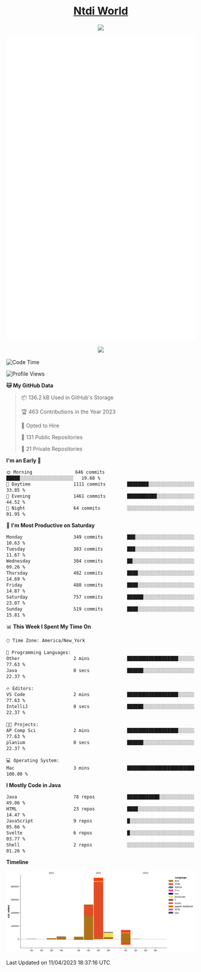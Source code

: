 <h1 align="center"><a href="https://www.ntdi.world">Ntdi World</a></h1>
<p align="center">
  <a href="https://github.com/n-tdi"><img src="https://readme-typing-svg.herokuapp.com?lines=FullStack+Developer;Web+Developer;Open-Source+Enthusiast;Java+Developer;Spigot-API%20Developer;&center=true&width=500&height=50"></a>
</p>

<div align="center">
  <img src="/github-metrics.svg"></img>
  
  <img src="https://komarev.com/ghpvc/?username=n-tdi&color=green"></img>
</div>

<!-- May use later.. idk -->
<!-- <a href="http://www.github.com/n-tdi"><img src="https://github-readme-stats.vercel.app/api?username=n-tdi&show_icons=true&hide=&count_private=true&title_color=0891b2&text_color=ffffff&icon_color=0891b2&bg_color=1c1917&hide_border=true&show_icons=true" alt="n-tdi's GitHub stats" /></a> -->

<!--START_SECTION:waka-->
![Code Time](http://img.shields.io/badge/Code%20Time-235%20hrs%2011%20mins-blue)

![Profile Views](http://img.shields.io/badge/Profile%20Views-3-blue)

**🐱 My GitHub Data** 

> 📦 136.2 kB Used in GitHub's Storage 
 > 
> 🏆 463 Contributions in the Year 2023
 > 
> 💼 Opted to Hire
 > 
> 📜 131 Public Repositories 
 > 
> 🔑 21 Private Repositories 
 > 
**I'm an Early 🐤** 

```text
🌞 Morning                646 commits         █████░░░░░░░░░░░░░░░░░░░░   19.68 % 
🌆 Daytime                1111 commits        ████████░░░░░░░░░░░░░░░░░   33.85 % 
🌃 Evening                1461 commits        ███████████░░░░░░░░░░░░░░   44.52 % 
🌙 Night                  64 commits          ░░░░░░░░░░░░░░░░░░░░░░░░░   01.95 % 
```
📅 **I'm Most Productive on Saturday** 

```text
Monday                   349 commits         ███░░░░░░░░░░░░░░░░░░░░░░   10.63 % 
Tuesday                  383 commits         ███░░░░░░░░░░░░░░░░░░░░░░   11.67 % 
Wednesday                304 commits         ██░░░░░░░░░░░░░░░░░░░░░░░   09.26 % 
Thursday                 482 commits         ████░░░░░░░░░░░░░░░░░░░░░   14.69 % 
Friday                   488 commits         ████░░░░░░░░░░░░░░░░░░░░░   14.87 % 
Saturday                 757 commits         ██████░░░░░░░░░░░░░░░░░░░   23.07 % 
Sunday                   519 commits         ████░░░░░░░░░░░░░░░░░░░░░   15.81 % 
```


📊 **This Week I Spent My Time On** 

```text
🕑︎ Time Zone: America/New_York

💬 Programming Languages: 
Other                    2 mins              ███████████████████░░░░░░   77.63 % 
Java                     0 secs              ██████░░░░░░░░░░░░░░░░░░░   22.37 % 

🔥 Editors: 
VS Code                  2 mins              ███████████████████░░░░░░   77.63 % 
IntelliJ                 0 secs              ██████░░░░░░░░░░░░░░░░░░░   22.37 % 

🐱‍💻 Projects: 
AP Comp Sci              2 mins              ███████████████████░░░░░░   77.63 % 
planium                  0 secs              ██████░░░░░░░░░░░░░░░░░░░   22.37 % 

💻 Operating System: 
Mac                      3 mins              █████████████████████████   100.00 % 
```

**I Mostly Code in Java** 

```text
Java                     78 repos            ████████████░░░░░░░░░░░░░   49.06 % 
HTML                     23 repos            ████░░░░░░░░░░░░░░░░░░░░░   14.47 % 
JavaScript               9 repos             █░░░░░░░░░░░░░░░░░░░░░░░░   05.66 % 
Svelte                   6 repos             █░░░░░░░░░░░░░░░░░░░░░░░░   03.77 % 
Shell                    2 repos             ░░░░░░░░░░░░░░░░░░░░░░░░░   01.26 % 
```



**Timeline**

![Lines of Code chart](https://raw.githubusercontent.com/n-tdi/n-tdi/main/assets/bar_graph.png)


 Last Updated on 11/04/2023 18:37:16 UTC
<!--END_SECTION:waka-->
